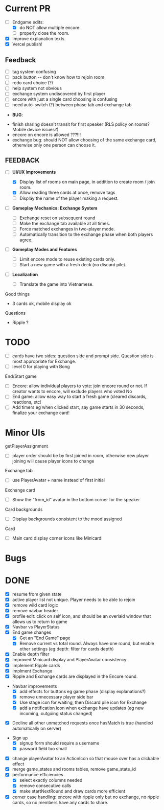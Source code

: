 # Current PR

- [ ] Endgame edits:
  - [x] do NOT allow multiple encore.
  - [ ] properly close the room.
- [x] Improve explanation texts.
- [x] Vercel publish!

## Feedback

- [ ] tag system confusing
- [ ] back button -- don't know how to rejoin room
- [ ] redo card choice (?)
- [ ] help system not obvious
- [ ] exchange system undiscovered by first player
- [ ] encore with just a single card choosing is confusing
- [ ] need auto-switch (?) between phase tab and exchange tab

* **BUG**:

- finish sharing doesn't transit for first speaker (RLS policy on rooms? Mobile device issues?)
- encore on encore is allowed ???!!!
- exchange bug: should NOT allow choosing of the same exchange card, otherwise only one person can choose it.

## FEEDBACK

- [ ] **UI/UX Improvements**

  - [x] Display list of rooms on main page, in addition to create room / join room.
  - [x] Allow reading three cards at once, remove tags
  - [ ] Display the name of the player making a request.

- [ ] **Gameplay Mechanics: Exchange System**

  - [ ] Exchange reset on subsequent round
  - [ ] Make the exchange tab available at all times.
  - [ ] Force matched exchanges in two-player mode.
  - [ ] Automatically transition to the exchange phase when both players agree.

- [ ] **Gameplay Modes and Features**

  - [ ] Limit encore mode to reuse existing cards only.
  - [ ] Start a new game with a fresh deck (no discard pile).

- [ ] **Localization**
  - [ ] Translate the game into Vietnamese.

Good things

- 3 cards ok, mobile display ok

Questions

- Ripple ?

# TODO

- [ ] cards have two sides: question side and prompt side. Question side is most appropriate for Exchange.
- [ ] level 0 for playing with Bong

End/Start game

- [ ] Encore: allow individual players to vote: join encore round or not. If creator wants to encore, will exclude players who voted No
- [ ] End game: allow easy way to start a fresh game (cleared discards, reactions, etc)
- [ ] Add timers eg when clicked start, say game starts in 30 seconds, finalize your exchange card!

# Minor UIs

getPlayerAssignment

- [ ] player order should be by first joined in room, otherwise new player joining will cause player icons to change

Exchange tab

- [ ] use PlayerAvatar + name instead of first initial

Exchange card

- [ ] Show the "from_id" avatar in the bottom corner for the speaker

Card backgrounds

- [ ] Display backgrounds consistent to the mood assigned

Card

- [ ] Main card display corner icons like Minicard

# Bugs

# DONE

- [x] resume from given state
- [x] active player list not unique. Player needs to be able to rejoin
- [x] remove wild card logic
- [x] remove navbar header
- [x] profile edit: click on self icon, and should be an overlaid window that allows us to return to game
- [x] Navbar vs PlayerStatus
- [x] End game changes
  - [x] Get an "End Game" page
  - [x] Remove current vs total round. Always have one round, but enable other settings (eg depth: filter for cards depth)
- [x] Enable depth filter
- [x] Improved Minicard display and PlayerAvatar consistency
- [x] Implement Ripple cards
- [x] Implment Exchange
- [x] Ripple and Exchange cards are displayed in the Encore round.
- Navbar improvements
  - [x] add effects for buttons eg game phase (display explanations?)
  - [x] remove unnecessary player side bar
  - [x] Use stage icon for waiting, then Discard pile icon for Exchange
  - [x] add a notification icon when exchange have updates (eg new incoming, outgoing status changed)
- [x] Decline all other unmatched requests once hasMatch is true (handled automatically on server)
- Sign up
  - [x] signup form should require a username
  - [x] pasword field too small
- [x] change playerAvatar to an ActionIcon so that mouse over has a clickable effect
- [x] merge game_states and rooms tables, remove game_state_id
- [x] performance efficiencies
  - [x] select exactly columns needed
  - [x] remove consecutive calls
  - [x] make startNextRound and draw cards more efficient
- [x] corner case handling: encore with ripple only but no exchange, no ripple cards, so no members have any cards to share.
